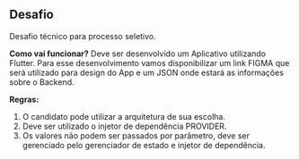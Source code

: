 
## Desafio

 Desafio técnico para processo seletivo.

**Como vai funcionar?** 
Deve ser desenvolvido um Aplicativo utilizando Flutter. Para esse desenvolvimento vamos disponibilizar um link FIGMA que será utilizado para design do App e um JSON onde estará as informações sobre o Backend. 

**Regras:** 
1) O candidato pode utilizar a arquitetura de sua escolha. 
2) Deve ser utilizado o injetor de dependência PROVIDER. 
3) Os valores não podem ser passados por parâmetro, deve ser gerenciado pelo gerenciador de estado e injetor de dependência. 
